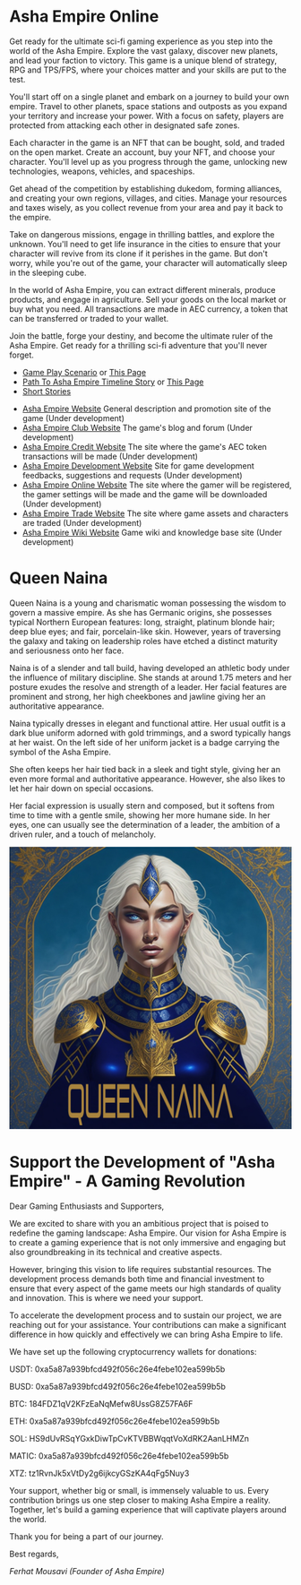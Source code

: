 # Asha Empire Online

Get ready for the ultimate sci-fi gaming experience as you step into the world of the Asha Empire. Explore the vast galaxy, discover new planets, and lead your faction to victory. This game is a unique blend of strategy, RPG and TPS/FPS, where your choices matter and your skills are put to the test.

You'll start off on a single planet and embark on a journey to build your own empire. Travel to other planets, space stations and outposts as you expand your territory and increase your power. With a focus on safety, players are protected from attacking each other in designated safe zones.

Each character in the game is an NFT that can be bought, sold, and traded on the open market. Create an account, buy your NFT, and choose your character. You'll level up as you progress through the game, unlocking new technologies, weapons, vehicles, and spaceships.

Get ahead of the competition by establishing dukedom, forming alliances, and creating your own regions, villages, and cities. Manage your resources and taxes wisely, as you collect revenue from your area and pay it back to the empire.

Take on dangerous missions, engage in thrilling battles, and explore the unknown. You'll need to get life insurance in the cities to ensure that your character will revive from its clone if it perishes in the game. But don't worry, while you're out of the game, your character will automatically sleep in the sleeping cube.

In the world of Asha Empire, you can extract different minerals, produce products, and engage in agriculture. Sell your goods on the local market or buy what you need. All transactions are made in AEC currency, a token that can be transferred or traded to your wallet.

Join the battle, forge your destiny, and become the ultimate ruler of the Asha Empire. Get ready for a thrilling sci-fi adventure that you'll never forget.

* [Game Play Scenario](https://github.com/Asha-Empire/Game-Play-Scenario/blob/main/README.md) or [This Page](https://asha-empire.github.io/Game-Play-Scenario/)
* [Path To Asha Empire Timeline Story](https://github.com/Asha-Empire/Game-Story/blob/main/README.md) or [This Page](https://asha-empire.github.io/Game-Story/)
* [Short Stories](https://github.com/Asha-Empire/Short-Stories/blob/main/README.md)


- [Asha Empire Website](https://asha-empire.com/) General description and promotion site of the game (Under development)
- [Asha Empire Club Website](https://asha-empire.club/) The game's blog and forum (Under development)
- [Asha Empire Credit Website](https://asha-empire.credit/) The site where the game's AEC token transactions will be made (Under development)
- [Asha Empire Development Website](https://asha-empire.dev/) Site for game development feedbacks, suggestions and requests (Under development)
- [Asha Empire Online Website](https://asha-empire.online/) The site where the gamer will be registered, the gamer settings will be made and the game will be downloaded (Under development)
- [Asha Empire Trade Website](https://asha-empire.trade/) The site where game assets and characters are traded (Under development)
- [Asha Empire Wiki Website](https://asha-empire.wiki/) Game wiki and knowledge base site (Under development)


# Queen Naina

Queen Naina is a young and charismatic woman possessing the wisdom to govern a massive empire. As she has Germanic origins, she possesses typical Northern European features: long, straight, platinum blonde hair; deep blue eyes; and fair, porcelain-like skin. However, years of traversing the galaxy and taking on leadership roles have etched a distinct maturity and seriousness onto her face.

Naina is of a slender and tall build, having developed an athletic body under the influence of military discipline. She stands at around 1.75 meters and her posture exudes the resolve and strength of a leader. Her facial features are prominent and strong, her high cheekbones and jawline giving her an authoritative appearance.

Naina typically dresses in elegant and functional attire. Her usual outfit is a dark blue uniform adorned with gold trimmings, and a sword typically hangs at her waist. On the left side of her uniform jacket is a badge carrying the symbol of the Asha Empire.

She often keeps her hair tied back in a sleek and tight style, giving her an even more formal and authoritative appearance. However, she also likes to let her hair down on special occasions.

Her facial expression is usually stern and composed, but it softens from time to time with a gentle smile, showing her more humane side. In her eyes, one can usually see the determination of a leader, the ambition of a driven ruler, and a touch of melancholy.

![Queen Naina](https://github.com/Asha-Empire/.github/blob/fcca28473a5160ad4025f88ca80729a14da8afec/profile/queen_naina.jpg)

# Support the Development of "Asha Empire" - A Gaming Revolution

Dear Gaming Enthusiasts and Supporters,

We are excited to share with you an ambitious project that is poised to redefine the gaming landscape: Asha Empire. Our vision for Asha Empire is to create a gaming experience that is not only immersive and engaging but also groundbreaking in its technical and creative aspects.

However, bringing this vision to life requires substantial resources. The development process demands both time and financial investment to ensure that every aspect of the game meets our high standards of quality and innovation. This is where we need your support.

To accelerate the development process and to sustain our project, we are reaching out for your assistance. Your contributions can make a significant difference in how quickly and effectively we can bring Asha Empire to life.

We have set up the following cryptocurrency wallets for donations:

USDT: 0xa5a87a939bfcd492f056c26e4febe102ea599b5b

BUSD: 0xa5a87a939bfcd492f056c26e4febe102ea599b5b

BTC: 184FDZ1qV2KFzEaNqMefw8UssG8Z57FA6F

ETH: 0xa5a87a939bfcd492f056c26e4febe102ea599b5b

SOL: HS9dUvRSqYGxkDiwTpCvKTVBBWqqtVoXdRK2AanLHMZn

MATIC: 0xa5a87a939bfcd492f056c26e4febe102ea599b5b

XTZ: tz1RvnJk5xVtDy2g6ijkcyGSzKA4qFg5Nuy3

Your support, whether big or small, is immensely valuable to us. Every contribution brings us one step closer to making Asha Empire a reality. Together, let's build a gaming experience that will captivate players around the world.

Thank you for being a part of our journey.

Best regards,

*Ferhat Mousavi (Founder of Asha Empire)*
